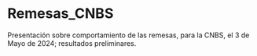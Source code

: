 # Remesas_CNBS

Presentación sobre comportamiento de las remesas, para la CNBS, el 3 de Mayo de 2024; resultados preliminares.

